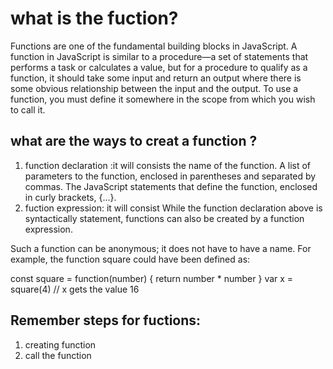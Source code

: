# what is the fuction?
Functions are one of the fundamental building blocks in JavaScript. A function in JavaScript is similar to a procedure—a set of statements that performs a task or calculates a value, but for a procedure to qualify as a function, it should take some input and return an output where there is some obvious relationship between the input and the output. To use a function, you must define it somewhere in the scope from which you wish to call it.

 ## what are the ways to creat a function ?
 1. function declaration :it will consists 
 the name of the function.
A list of parameters to the function, enclosed in parentheses and separated by commas.
The JavaScript statements that define the function, enclosed in curly brackets, {...}.
2. fuction expression: it will consist While the function declaration above is syntactically  statement, functions can also be created by a function expression.

Such a function can be anonymous; it does not have to have a name. For example, the function square could have been defined as:

const square = function(number) { return number * number }
var x = square(4) // x gets the value 16

## Remember steps for fuctions: 
1. creating function 
2. call the function 